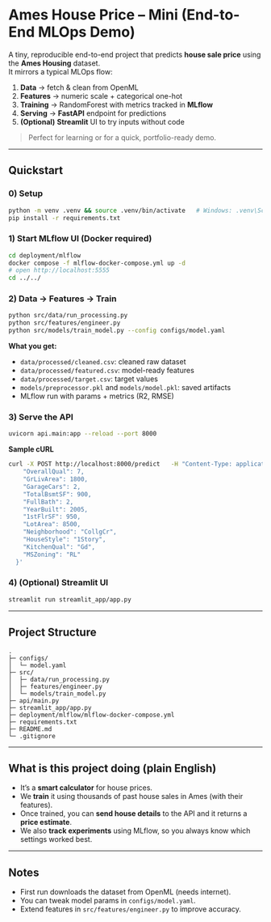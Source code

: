 # Ames House Price – Mini (End-to-End MLOps Demo)

A tiny, reproducible end-to-end project that predicts **house sale price** using the **Ames Housing** dataset.  
It mirrors a typical MLOps flow:

1. **Data** → fetch & clean from OpenML
2. **Features** → numeric scale + categorical one-hot
3. **Training** → RandomForest with metrics tracked in **MLflow**
4. **Serving** → **FastAPI** endpoint for predictions
5. **(Optional)** **Streamlit** UI to try inputs without code

> Perfect for learning or for a quick, portfolio-ready demo.

---

## Quickstart

### 0) Setup
```bash
python -m venv .venv && source .venv/bin/activate   # Windows: .venv\Scripts\activate
pip install -r requirements.txt
```

### 1) Start MLflow UI (Docker required)
```bash
cd deployment/mlflow
docker compose -f mlflow-docker-compose.yml up -d
# open http://localhost:5555
cd ../../
```

### 2) Data → Features → Train
```bash
python src/data/run_processing.py
python src/features/engineer.py
python src/models/train_model.py --config configs/model.yaml
```

**What you get:**
- `data/processed/cleaned.csv`: cleaned raw dataset
- `data/processed/featured.csv`: model-ready features
- `data/processed/target.csv`: target values
- `models/preprocessor.pkl` and `models/model.pkl`: saved artifacts
- MLflow run with params + metrics (R2, RMSE)

### 3) Serve the API
```bash
uvicorn api.main:app --reload --port 8000
```

**Sample cURL**
```bash
curl -X POST http://localhost:8000/predict   -H "Content-Type: application/json"   -d '{
    "OverallQual": 7,
    "GrLivArea": 1800,
    "GarageCars": 2,
    "TotalBsmtSF": 900,
    "FullBath": 2,
    "YearBuilt": 2005,
    "1stFlrSF": 950,
    "LotArea": 8500,
    "Neighborhood": "CollgCr",
    "HouseStyle": "1Story",
    "KitchenQual": "Gd",
    "MSZoning": "RL"
  }'
```

### 4) (Optional) Streamlit UI
```bash
streamlit run streamlit_app/app.py
```

---

## Project Structure
```
.
├─ configs/
│  └─ model.yaml
├─ src/
│  ├─ data/run_processing.py
│  ├─ features/engineer.py
│  └─ models/train_model.py
├─ api/main.py
├─ streamlit_app/app.py
├─ deployment/mlflow/mlflow-docker-compose.yml
├─ requirements.txt
├─ README.md
└─ .gitignore
```

---

## What is this project doing (plain English)

- It’s a **smart calculator** for house prices.
- We **train** it using thousands of past house sales in Ames (with their features).
- Once trained, you can **send house details** to the API and it returns a **price estimate**.
- We also **track experiments** using MLflow, so you always know which settings worked best.

---

## Notes
- First run downloads the dataset from OpenML (needs internet).
- You can tweak model params in `configs/model.yaml`.
- Extend features in `src/features/engineer.py` to improve accuracy.
